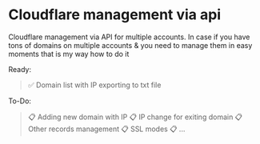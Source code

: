 # Cloudflare management via api
Cloudflare management via API for multiple accounts. In case if you have tons of domains on multiple accounts & you need to manage them in easy moments that is my way how to do it

Ready:
> ✅ Domain list with IP exporting to txt file 

To-Do:
> 📋 Adding new domain with IP
> 📋 IP change for exiting domain
> 📋 Other records management
> 📋 SSL  modes
> 📋 ...

